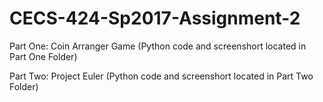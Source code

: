 # CECS-424-Sp2017-Assignment-2


Part One: Coin Arranger Game  (Python code and screenshort located in Part One Folder)


Part Two: Project Euler (Python code and screenshort located in Part Two Folder)
